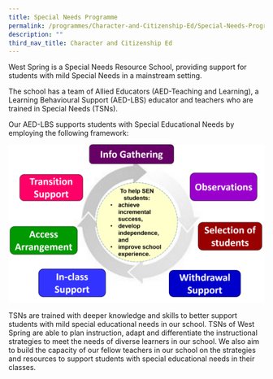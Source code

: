 ```yaml
---
title: Special Needs Programme
permalink: /programmes/Character-and-Citizenship-Ed/Special-Needs-Programme
description: ""
third_nav_title: Character and Citizenship Ed
---
```

West Spring is a Special Needs Resource School, providing support for students with mild Special Needs in a mainstream setting.

The school has a team of Allied Educators (AED-Teaching and Learning), a Learning Behavioural Support (AED-LBS) educator and teachers who are trained in Special Needs (TSNs).

Our AED-LBS supports students with Special Educational Needs by employing the following framework:

![](/images/CCE/SEN-chart.png)

TSNs are trained with deeper knowledge and skills to better support students with mild special educational needs in our school. TSNs of West Spring are able to plan instruction, adapt and differentiate the instructional strategies to meet the needs of diverse learners in our school. We also aim to build the capacity of our fellow teachers in our school on the strategies and resources to support students with special educational needs in their classes.